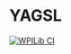 # YAGSL
[![WPILib CI](https://github.com/FIRST1939/YAGSL/actions/workflows/main.yml/badge.svg?branch=master)](https://github.com/FIRST1939/YAGSL/actions/workflows/main.yml)
